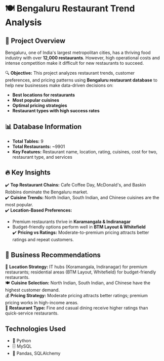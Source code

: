 # 🍽 Bengaluru Restaurant Trend Analysis

## 📖 Project Overview
Bengaluru, one of India's largest metropolitan cities, has a thriving food industry with over **12,000 restaurants**. However, high operational costs and intense competition make it difficult for new restaurants to succeed.  

🔍 **Objective:** This project analyzes restaurant trends, customer preferences, and pricing patterns using **Bengaluru restaurant database** to help new businesses make data-driven decisions on:  
- **Best locations for restaurants**  
- **Most popular cuisines**  
- **Optimal pricing strategies**  
- **Restaurant types with high success rates**  

## 📊 Database Information
- **Total Tables:** 9
- **Total Restaurants:** ~9901  
- **Key Features:** Restaurant name, location, rating, cuisines, cost for two, restaurant type, and services

## 🔥 Key Insights
✔️ **Top Restaurant Chains:** Cafe Coffee Day, McDonald's, and Baskin Robbins dominate the Bengaluru market.  
✔️ **Cuisine Trends:** North Indian, South Indian, and Chinese cuisines are the most popular.  
✔️ **Location-Based Preferences:**
   - Premium restaurants thrive in **Koramangala & Indiranagar**  
   - Budget-friendly options perform well in **BTM Layout & Whitefield**  
✔️ **Pricing vs Ratings:** Moderate-to-premium pricing attracts better ratings and repeat customers.  

## 🚀 Business Recommendations
📍 **Location Strategy:** IT hubs (Koramangala, Indiranagar) for premium restaurants; residential areas (BTM Layout, Whitefield) for budget-friendly restaurants.  
🍽 **Cuisine Selection:** North Indian, South Indian, and Chinese have the highest customer demand.  
💰 **Pricing Strategy:** Moderate pricing attracts better ratings; premium pricing works in high-income areas.  
🏬 **Restaurant Type:** Fine and casual dining receive higher ratings than quick-service restaurants.  

## Technologies Used
- 🐍 Python
- 🗄️ MySQL
- 📜 Pandas, SQLAlchemy
